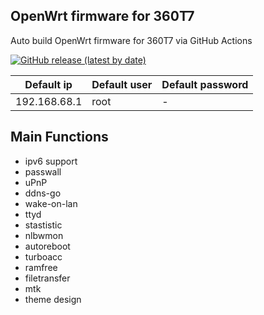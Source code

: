 ## OpenWrt firmware for 360T7

Auto build OpenWrt firmware for 360T7 via GitHub Actions

[![GitHub release (latest by date)](https://img.shields.io/github/v/release/sagehou/360T7-ImmortalWrt?style=for-the-badge&label=Download)](https://github.com/sagehou/360T7-ImmortalWrt/releases/latest)

| Default ip | Default user | Default password |
| --- | --- | --- | 
| 192.168.68.1 | root | - |

## Main Functions

- ipv6 support
- passwall
- uPnP
- ddns-go
- wake-on-lan
- ttyd
- stastistic
- nlbwmon
- autoreboot
- turboacc
- ramfree
- filetransfer
- mtk
- theme design
